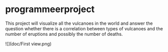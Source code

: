 # programmeerproject
This project will visualize all the vulcanoes in the world and answer the question whether there is a correlation between types of  vulcanoes and the number of eruptions and possibly the number of deaths. 

![](doc/First view.png)
